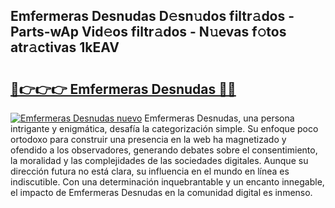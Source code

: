 ## Emfermeras Desnudas D𝚎sn𝚞dos filtr𝚊dos - Parts-wAp Vid𝚎os filtr𝚊dos - N𝚞evas f𝚘tos atr𝚊ctivas 1kEAV

# <h2><a href="http://mb4tdo.tromn.icu/?c=Emfermeras+Desnudas">🔗👉👉👉 Emfermeras Desnudas 🔗🔗</a></h2>

[![Emfermeras Desnudas nuevo](https://i.imgur.com/pEAQMta.gif)](http://mb4tdo.tromn.icu/?c=Emfermeras+Desnudas)
Emfermeras Desnudas, una persona intrigante y enigmática, desafía la categorización simple. Su enfoque poco ortodoxo para construir una presencia en la web ha magnetizado y ofendido a los observadores, generando debates sobre el consentimiento, la moralidad y las complejidades de las sociedades digitales. Aunque su dirección futura no está clara, su influencia en el mundo en línea es indiscutible. Con una determinación inquebrantable y un encanto innegable, el impacto de Emfermeras Desnudas en la comunidad digital es inmenso.
